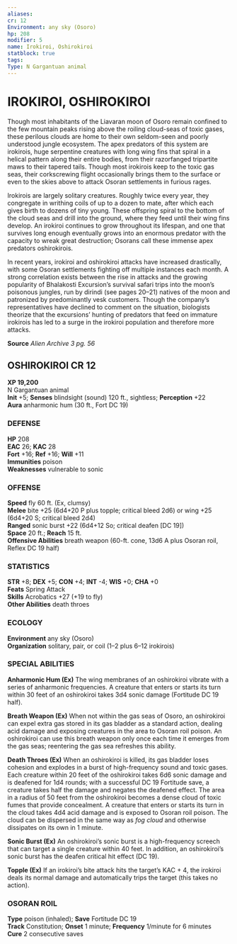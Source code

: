 ```yaml
---
aliases: 
cr: 12
Environment: any sky (Osoro)  
hp: 208
modifier: 5
name: Irokiroi, Oshirokiroi
statblock: true
tags: 
Type: N Gargantuan animal  
---
```

# IROKIROI, OSHIROKIROI
Though most inhabitants of the Liavaran moon of Osoro remain confined to the few mountain peaks rising above the roiling cloud-seas of toxic gases, these perilous clouds are home to their own seldom-seen and poorly understood jungle ecosystem. The apex predators of this system are irokirois, huge serpentine creatures with long wing fins that spiral in a helical pattern along their entire bodies, from their razorfanged tripartite maws to their tapered tails. Though most irokirois keep to the toxic gas seas, their corkscrewing flight occasionally brings them to the surface or even to the skies above to attack Osoran settlements in furious rages.

Irokirois are largely solitary creatures. Roughly twice every year, they congregate in writhing coils of up to a dozen to mate, after which each gives birth to dozens of tiny young. These offspring spiral to the bottom of the cloud seas and drill into the ground, where they feed until their wing fins develop. An irokiroi continues to grow throughout its lifespan, and one that survives long enough eventually grows into an enormous predator with the capacity to wreak great destruction; Osorans call these immense apex predators oshirokirois.

In recent years, irokiroi and oshirokiroi attacks have increased drastically, with some Osoran settlements fighting off multiple instances each month. A strong correlation exists between the rise in attacks and the growing popularity of Bhalakosti Excursion’s survival safari trips into the moon’s poisonous jungles, run by dirindi (see pages 20–21) natives of the moon and patronized by predominantly vesk customers. Though the company’s representatives have declined to comment on the situation, biologists theorize that the excursions’ hunting of predators that feed on immature irokirois has led to a surge in the irokiroi population and therefore more attacks.

**Source** _Alien Archive 3 pg. 56_

## OSHIROKIROI CR 12

**XP 19,200**  
N Gargantuan animal  
**Init** +5; **Senses** blindsight (sound) 120 ft., sightless; **Perception** +22  
**Aura** anharmonic hum (30 ft., Fort DC 19)

### DEFENSE

**HP** 208  
**EAC** 26; **KAC** 28  
**Fort** +16; **Ref** +16; **Will** +11  
**Immunities** poison  
**Weaknesses** vulnerable to sonic

### OFFENSE

**Speed** fly 60 ft. (Ex, clumsy)  
**Melee** bite +25 (6d4+20 P plus topple; critical bleed 2d6) or wing +25 (6d4+20 S; critical bleed 2d4)  
**Ranged** sonic burst +22 (6d4+12 So; critical deafen \[DC 19\])  
**Space** 20 ft.; **Reach** 15 ft.  
**Offensive Abilities** breath weapon (60-ft. cone, 13d6 A plus Osoran roil, Reflex DC 19 half)

### STATISTICS

**STR** +8; **DEX** +5; **CON** +4; **INT** -4; **WIS** +0; **CHA** +0  
**Feats** Spring Attack  
**Skills** Acrobatics +27 (+19 to fly)  
**Other Abilities** death throes

### ECOLOGY

**Environment** any sky (Osoro)  
**Organization** solitary, pair, or coil (1–2 plus 6–12 irokirois)

### SPECIAL ABILITIES

**Anharmonic Hum (Ex)** The wing membranes of an oshirokiroi vibrate with a series of anharmonic frequencies. A creature that enters or starts its turn within 30 feet of an oshirokiroi takes 3d4 sonic damage (Fortitude DC 19 half).

**Breath Weapon (Ex)** When not within the gas seas of Osoro, an oshirokiroi can expel extra gas stored in its gas bladder as a standard action, dealing acid damage and exposing creatures in the area to Osoran roil poison. An oshirokiroi can use this breath weapon only once each time it emerges from the gas seas; reentering the gas sea refreshes this ability.

**Death Throes (Ex)** When an oshirokiroi is killed, its gas bladder loses cohesion and explodes in a burst of high-frequency sound and toxic gases. Each creature within 20 feet of the oshirokiroi takes 6d6 sonic damage and is deafened for 1d4 rounds; with a successful DC 19 Fortitude save, a creature takes half the damage and negates the deafened effect. The area in a radius of 50 feet from the oshirokiroi becomes a dense cloud of toxic fumes that provide concealment. A creature that enters or starts its turn in the cloud takes 4d4 acid damage and is exposed to Osoran roil poison. The cloud can be dispersed in the same way as _fog cloud_ and otherwise dissipates on its own in 1 minute.

**Sonic Burst (Ex)** An oshirokiroi’s sonic burst is a high-frequency screech that can target a single creature within 40 feet. In addition, an oshirokiroi’s sonic burst has the deafen critical hit effect (DC 19).

**Topple (Ex)** If an irokiroi’s bite attack hits the target’s KAC + 4, the irokiroi deals its normal damage and automatically trips the target (this takes no action).

### OSORAN ROIL

**Type** poison (inhaled); **Save** Fortitude DC 19  
**Track** Constitution; **Onset** 1 minute; **Frequency** 1/minute for 6 minutes  
**Cure** 2 consecutive saves
